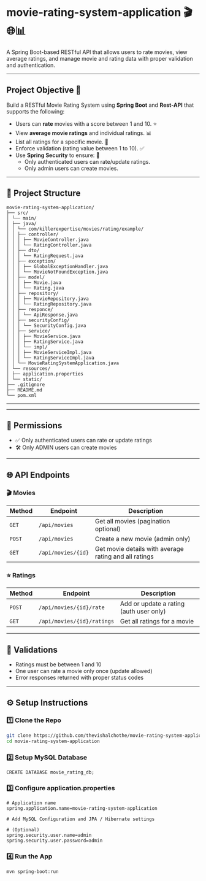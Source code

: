 #  movie-rating-system-application  🎬🌐📊

A Spring Boot-based RESTful API that allows users to rate movies, view average ratings, and manage movie and rating data with proper validation and authentication.

---

## Project Objective 🎯

Build a RESTful Movie Rating System using **Spring Boot** and **Rest-API** that supports the following:

- Users can **rate** movies with a score between 1 and 10. ⭐ 
- View **average movie ratings** and individual ratings. 📊 
- List all ratings for a specific movie. 📃 
- Enforce validation (rating value between 1 to 10). ✅ 
- Use **Spring Security** to ensure: 🔐 
  - Only authenticated users can rate/update ratings.
  - Only admin users can create movies.
 
---


## 📁 Project Structure
```
movie-rating-system-application/
├── src/
│ └── main/
│ ├── java/
│ │ └── com/killerexpertise/movies/rating/example/
│ │ ├── controller/
│ │ │ ├── MovieController.java
│ │ │ └── RatingController.java
│ │ ├── dto/
│ │ │ └── RatingRequest.java
│ │ ├── exception/
│ │ │ ├── GlobalExceptionHandler.java
│ │ │ └── MovieNotFoundException.java
│ │ ├── model/
│ │ │ ├── Movie.java
│ │ │ └── Rating.java
│ │ ├── repository/
│ │ │ ├── MovieRepository.java
│ │ │ └── RatingRepository.java
│ │ ├── responce/
│ │ │ └── ApiResponse.java
│ │ ├── securityConfig/
│ │ │ └── SecurityConfig.java
│ │ ├── service/
│ │ │ ├── MovieService.java
│ │ │ ├── RatingService.java
│ │ │ └── impl/
│ │ │ ├── MovieServiceImpl.java
│ │ │ └── RatingServiceImpl.java
│ │ └── MovieRatingSystemApplication.java
│ └── resources/
│ ├── application.properties
│ └── static/
├── .gitignore
├── README.md
└── pom.xml
```

---


---

## 🔐 Permissions

- ✅ Only authenticated users can rate or update ratings
- 🛠 Only ADMIN users can create movies

---

## 🌐 API Endpoints

### 🎬 Movies

| Method | Endpoint | Description |
|--------|----------|-------------|
| `GET`  | `/api/movies` | Get all movies (pagination optional) |
| `POST` | `/api/movies` | Create a new movie (admin only) |
| `GET`  | `/api/movies/{id}` | Get movie details with average rating and all ratings |

### ⭐ Ratings

| Method | Endpoint | Description |
|--------|----------|-------------|
| `POST` | `/api/movies/{id}/rate` | Add or update a rating (auth user only) |
| `GET`  | `/api/movies/{id}/ratings` | Get all ratings for a movie |

---

## 🧪 Validations

- Ratings must be between 1 and 10
- One user can rate a movie only once (update allowed)
- Error responses returned with proper status codes

---

## ⚙️ Setup Instructions

### 1️⃣ Clone the Repo
```bash
git clone https://github.com/thevishalchothe/movie-rating-system-application.git
cd movie-rating-system-application
```

### 2️⃣ Setup MySQL Database
```
CREATE DATABASE movie_rating_db;
```
### 3️⃣ Configure application.properties

```
# Application name
spring.application.name=movie-rating-system-application

# Add MySQL Configuration and JPA / Hibernate settings

# (Optional)
spring.security.user.name=admin
spring.security.user.password=admin
```
### 4️⃣ Run the App
```
mvn spring-boot:run
```
